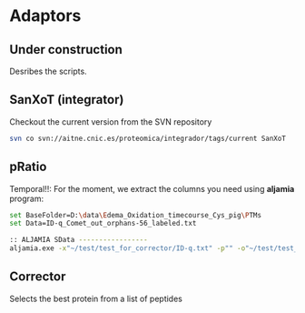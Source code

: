 # Adaptors

## Under construction

Desribes the scripts.


## SanXoT (integrator)

Checkout the current version from the SVN repository
```bash
svn co svn://aitne.cnic.es/proteomica/integrador/tags/current SanXoT
```


## pRatio

Temporal!!:
For the moment, we extract the columns you need using **aljamia** program:

```bash
set BaseFolder=D:\data\Edema_Oxidation_timecourse_Cys_pig\PTMs
set Data=ID-q_Comet_out_orphans-56_labeled.txt

:: ALJAMIA SData -----------------
aljamia.exe -x"~/test/test_for_corrector/ID-q.txt" -p"" -o"~/test/test_for_corrector/ID-q.Seq-Prot-Redun.txt" -i"[Raw_FirstScan]-[Charge]" -j"[Xs_%%i_126]" -k"[Vs_%%i_126]" -l"PTM" -f"[Modified]== TRUE" -R1
```

## Corrector

Selects the best protein from a list of peptides

